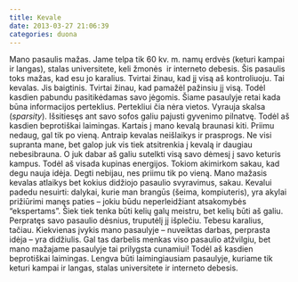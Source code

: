 ```yaml
---
title: Kevale
date: 2013-03-27 21:06:39
categories: duona
---
```


Mano pasaulis mažas. Jame telpa tik 60 kv. m. namų erdvės (keturi kampai ir langas), stalas universitete, keli žmonės  ir interneto debesis. Šis pasaulis toks mažas, kad esu jo karalius. Tvirtai žinau, kad jį visą aš kontroliuoju. Tai kevalas. Jis baigtinis. Tvirtai žinau, kad pamažėl pažinsiu jį visą. Todėl kasdien pabundu pasitikėdamas savo jėgomis. Šiame pasaulyje retai kada būna informacijos perteklius. Pertekliui čia nėra vietos. Vyrauja skalsa (*sparsity*). Išsitiesęs ant savo sofos galiu pajusti gyvenimo pilnatvę. Todėl aš kasdien beprotiškai laimingas. Kartais į mano kevalą braunasi kiti. Priimu nedaug, gal tik po vieną. Antraip kevalas neišlaikys ir prasprogs. Ne visi supranta mane, bet galop juk vis tiek atsitrenkia į kevalą ir daugiau nebesibrauna. O juk dabar aš galiu sutelkti visą savo dėmesį į savo keturis kampus. Todėl aš visada kupinas energijos. Tokiom akimirkom sakau, kad degu nauja idėja. Degti nebijau, nes priimu tik po vieną. Mano mažasis kevalas atlaikys bet kokius didžiojo pasaulio svyravimus, sakau. Kevalui padedu nesuirti: dalykai, kurie man brangūs (šeima, kompiuteris), yra akylai prižiūrimi manęs paties – jokiu būdu neperleidžiant atsakomybės “ekspertams”. Šiek tiek tenka būti kelių galų meistru, bet kelių būti aš galiu. Perpratęs savo pasaulio dėsnius, truputėlį jį išplečiu. Tebesu karalius, tačiau. Kiekvienas įvykis mano pasaulyje – nuveiktas darbas, perprasta idėja – yra didžiulis. Gal tas darbelis menkas viso pasaulio atžvilgiu, bet mano mažajame pasaulyje tai prilygsta cunamiui! Todėl aš kasdien beprotiškai laimingas. Lengva būti laimingiausiam pasaulyje, kuriame tik keturi kampai ir langas, stalas universitete ir interneto debesis.
